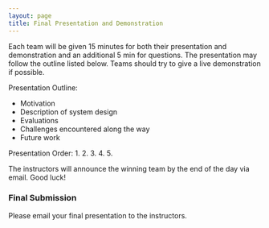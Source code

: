 ```yaml
---
layout: page
title: Final Presentation and Demonstration
---
```


Each team will be given 15 minutes for both their presentation and demonstration and an additional 5 min for questions. The presentation may follow the outline listed below. Teams should try to give a live demonstration if possible.

Presentation Outline:
* Motivation
* Description of system design
* Evaluations
* Challenges encountered along the way
* Future work

Presentation Order:
1. 
2. 
3. 
4. 
5. 

The instructors will announce the winning team by the end of the day via email. Good luck!

### Final Submission

Please email your final presentation to the instructors.
